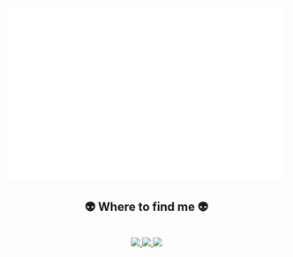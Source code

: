 <!-- ChuHy -->
<a href="#" target="_blank">
  <img src="chuhyimage.svg" width="1200" alt="Click to see the source" />
</a>

<br>

<h2 align="center">👽 Where to find me 👽</h2>
<br>
<!-- https://icons8.com -->
<div align="center">
  <a href="https://www.facebook.com/chuhy1207" target="blank">
    <img src="https://img.icons8.com/dusk/50/000000/facebook--v2.png"/> 
  </a>
  <a href="https://www.linkedin.com/in/trungquandev" target="blank">
    <img src="https://img.icons8.com/dusk/50/000000/linkedin--v2.png"/>
  </a>
  <a href="mailto:chuhy120799@gmail.com" target="top">
    <img src="https://img.icons8.com/color/50/000000/gmail--v2.png"/>
  </a>
</div>

